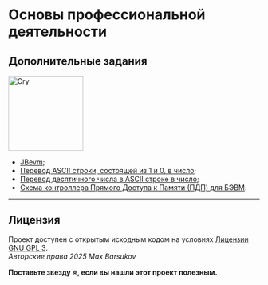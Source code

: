 # Основы профессиональной деятельности

## Дополнительные задания

<img alt="Cry" src="https://github.com/maxbarsukov/itmo/blob/master/.docs/crying.gif" height="150">

- [JBevm](https://github.com/itmo-corp/jbevm);
- [Перевод ASCII строки, состоящей из 1 и 0, в число](./%D0%BF%D0%B5%D1%80%D0%B5%D0%B2%D0%BE%D0%B4%20%D1%81%D1%82%D1%80%D0%BE%D0%BA%D0%B8%2C%20%D1%81%D0%BE%D1%81%D1%82%D0%BE%D1%8F%D1%89%D0%B5%D0%B9%20%D0%B8%D0%B7%200%20%D0%B8%201%2C%20%D0%B2%20%D1%87%D0%B8%D1%81%D0%BB%D0%BE.basm);
- [Перевод десятичного числа в ASCII строке в число](./%D0%BF%D0%B5%D1%80%D0%B5%D0%B2%D0%BE%D0%B4%20%D1%81%D1%82%D1%80%D0%BE%D0%BA%D0%B8%20%D0%B2%20%D1%87%D0%B8%D1%81%D0%BB%D0%BE.basm);
- [Схема контроллера Прямого Доступа к Памяти (ПДП) для БЭВМ](./dma.md).

---

## Лицензия <a name="license"></a>

Проект доступен с открытым исходным кодом на условиях [Лицензии GNU GPL 3](https://opensource.org/license/gpl-3-0/). \
*Авторские права 2025 Max Barsukov*

**Поставьте звезду :star:, если вы нашли этот проект полезным.**
